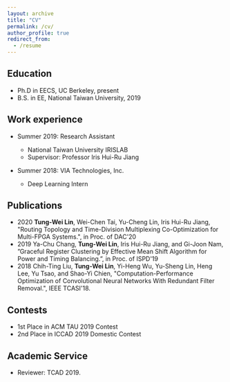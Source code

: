 ```yaml
---
layout: archive
title: "CV"
permalink: /cv/
author_profile: true
redirect_from:
  - /resume
---
```


## Education   
* Ph.D in EECS, UC Berkeley, present   
* B.S. in EE, National Taiwan University, 2019    

## Work experience   
* Summer 2019: Research Assistant
  * National Taiwan University IRISLAB    
  * Supervisor: Professor Iris Hui-Ru Jiang

* Summer 2018: VIA Technologies, Inc.
  * Deep Learning Intern    

## Publications 
* 2020 **Tung-Wei Lin**, Wei-Chen Tai, Yu-Cheng Lin, Iris Hui-Ru Jiang, "Routing Topology and Time-Division Multiplexing Co-Optimization for Multi-FPGA Systems.", in Proc. of DAC'20       
* 2019 Ya-Chu Chang, **Tung-Wei Lin**, Iris Hui-Ru Jiang, and Gi-Joon Nam, ”Graceful Register Clustering by Effective Mean Shift Algorithm for Power and Timing Balancing.”, in Proc. of ISPD'19   
* 2018 Chih-Ting Liu, **Tung-Wei Lin**, Yi-Heng Wu, Yu-Sheng Lin, Heng Lee, Yu Tsao, and Shao-Yi Chien, "Computation-Performance Optimization of Convolutional Neural Networks With Redundant Filter Removal.", IEEE TCASI'18.
  
## Contests    
* 1st Place in ACM TAU 2019 Contest
* 2nd Place in ICCAD 2019 Domestic Contest    

## Academic Service    
* Reviewer: TCAD 2019.     
